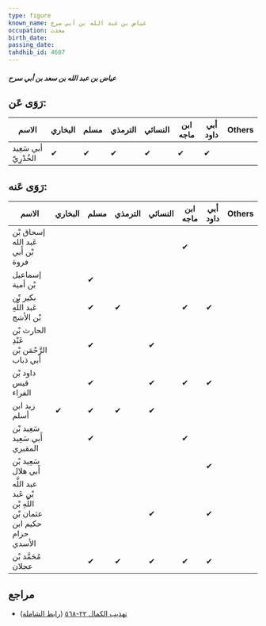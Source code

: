 ```yaml
---
type: figure
known_name: عياض بن عبد الله بن أبي سرح
occupation: محدث
birth_date:
passing_date:
tahdhib_id: 4607
---
```

##### عياض بن عبد الله بن سعد بن أبي سرح

## رَوَى عَن:
| الاسم                 | البخاري | مسلم | الترمذي | النسائي | ابن ماجه | أبي داود | Others |
| --------------------- | ------- | ---- | ------- | ------- | -------- | -------- | ------ |
| أبي سَعِيد الخُدْرِيّ | ✔       | ✔    | ✔       | ✔       | ✔        | ✔        |        |
## رَوَى عَنه:
| الاسم                                                          | البخاري | مسلم | الترمذي | النسائي | ابن ماجه | أبي داود | Others |
| -------------------------------------------------------------- | ------- | ---- | ------- | ------- | -------- | -------- | ------ |
| إسحاق بْن عَبد الله بْن أَبي فروة                              |         |      |         |         | ✔        |          |        |
| إسماعيل بْن أمية                                               |         | ✔    |         |         |          |          |        |
| بكير بْن عَبد اللَّهِ بْن الأشج                                |         | ✔    | ✔       |         | ✔        | ✔        |        |
| الحارث بْن عَبْدِ الرَّحْمَن بْن أَبي ذباب                     |         | ✔    |         | ✔       |          |          |        |
| داود بْن قيس الفراء                                            |         | ✔    |         | ✔       | ✔        | ✔        |        |
| زيد ابن أسلم                                                   | ✔       | ✔    | ✔       | ✔       |          |          |        |
| سَعِيد بْن أَبي سَعِيد المقبري                                 |         | ✔    |         |         | ✔        |          |        |
| سَعِيد بْن أَبي هلال                                           |         |      |         |         |          | ✔        |        |
| عبد اللَّه بْن عَبد اللَّهِ بْن عثمان بْن حكيم ابن حزام الأسدي |         |      |         | ✔       |          | ✔        |        |
| مُحَمَّد بْن عجلان                                             |         | ✔    | ✔       | ✔       | ✔        | ✔        |        |
## مراجع
- [تهذيب الكمال ٢٢-٥٦٨](obsidian://open?vault=Tahdhib-al-Kamal&file=Figures/٤٦٠٧-عياض%20بن%20عبد%20الله%20بن%20سعد%20بن%20أبي%20سرح) ([رابط الشاملة](https://shamela.ws/book/3722/11821))
